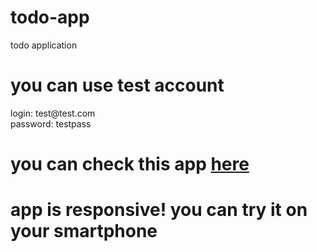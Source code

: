# todo-app
 todo application

# you can use test account
<blockquoute>
login: test@test.com <br>
password: testpass
</blockquote>

# you can check this app <a href='https://postulato.github.io'>here</a>

# app is responsive! you can try it on your smartphone 
 

